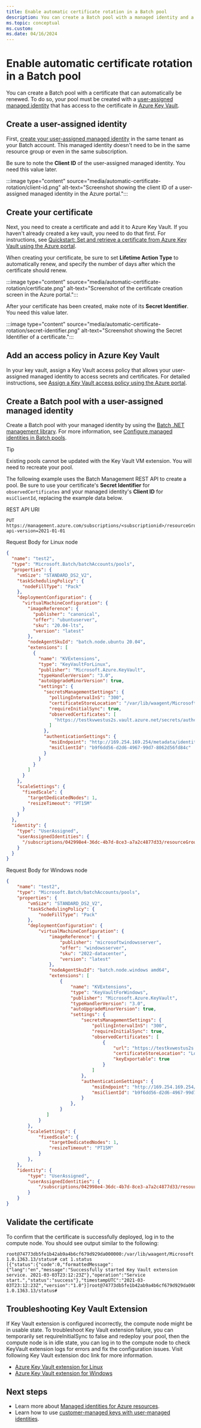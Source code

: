 ```yaml
---
title: Enable automatic certificate rotation in a Batch pool
description: You can create a Batch pool with a managed identity and a certificate that can automatically be renewed.
ms.topic: conceptual
ms.custom:
ms.date: 04/16/2024
---
```


# Enable automatic certificate rotation in a Batch pool

You can create a Batch pool with a certificate that can automatically be renewed. To do so, your pool must be created with a [user-assigned managed identity](managed-identity-pools.md) that has access to the certificate in [Azure Key Vault](/azure/key-vault/general/overview).

## Create a user-assigned identity

First, [create your user-assigned managed identity](../active-directory/managed-identities-azure-resources/how-to-manage-ua-identity-portal.md#create-a-user-assigned-managed-identity) in the same tenant as your Batch account. This managed identity doesn't need to be in the same resource group or even in the same subscription.

Be sure to note the **Client ID** of the user-assigned managed identity. You need this value later.

:::image type="content" source="media/automatic-certificate-rotation/client-id.png" alt-text="Screenshot showing the client ID of a user-assigned managed identity in the Azure portal.":::

## Create your certificate

Next, you need to create a certificate and add it to Azure Key Vault. If you haven't already created a key vault, you need to do that first. For instructions, see [Quickstart: Set and retrieve a certificate from Azure Key Vault using the Azure portal](/azure/key-vault/certificates/quick-create-portal).

When creating your certificate, be sure to set **Lifetime Action Type** to automatically renew, and specify the number of days after which the certificate should renew.

:::image type="content" source="media/automatic-certificate-rotation/certificate.png" alt-text="Screenshot of the certificate creation screen in the Azure portal.":::

After your certificate has been created, make note of its **Secret Identifier**. You need this value later.

:::image type="content" source="media/automatic-certificate-rotation/secret-identifier.png" alt-text="Screenshot showing the Secret Identifier of a certificate.":::

## Add an access policy in Azure Key Vault

In your key vault, assign a Key Vault access policy that allows your user-assigned managed identity to access secrets and certificates. For detailed instructions, see [Assign a Key Vault access policy using the Azure portal](/azure/key-vault/general/assign-access-policy-portal).

## Create a Batch pool with a user-assigned managed identity

Create a Batch pool with your managed identity by using the [Batch .NET management library](/dotnet/api/overview/azure/batch#management-library). For more information, see [Configure managed identities in Batch pools](managed-identity-pools.md).

> [!TIP]
> Existing pools cannot be updated with the Key Vault VM extension. You will need to recreate your pool.

The following example uses the Batch Management REST API to create a pool. Be sure to use your certificate's **Secret Identifier** for `observedCertificates` and your managed identity's **Client ID** for `msiClientId`, replacing the example data below.

REST API URI

```http
PUT https://management.azure.com/subscriptions/<subscriptionid>/resourceGroups/<resourcegroupName>/providers/Microsoft.Batch/batchAccounts/<batchaccountname>/pools/<poolname>?api-version=2021-01-01
```

Request Body for Linux node

```json
{
  "name": "test2",
  "type": "Microsoft.Batch/batchAccounts/pools",
  "properties": {
    "vmSize": "STANDARD_DS2_V2",
    "taskSchedulingPolicy": {
      "nodeFillType": "Pack"
    },
    "deploymentConfiguration": {
      "virtualMachineConfiguration": {
        "imageReference": {
          "publisher": "canonical",
          "offer": "ubuntuserver",
          "sku": "20.04-lts",
          "version": "latest"
        },
        "nodeAgentSkuId": "batch.node.ubuntu 20.04",
        "extensions": [
          {
            "name": "KVExtensions",
            "type": "KeyVaultForLinux",
            "publisher": "Microsoft.Azure.KeyVault",
            "typeHandlerVersion": "3.0",
            "autoUpgradeMinorVersion": true,
            "settings": {
              "secretsManagementSettings": {
                "pollingIntervalInS": "300",
                "certificateStoreLocation": "/var/lib/waagent/Microsoft.Azure.KeyVault",
                "requireInitialSync": true,
                "observedCertificates": [
                  "https://testkvwestus2s.vault.azure.net/secrets/authcertforumatesting/8f5f3f491afd48cb99286ba2aacd39af"
                ]
              },
              "authenticationSettings": {
                "msiEndpoint": "http://169.254.169.254/metadata/identity",
                "msiClientId": "b9f6dd56-d2d6-4967-99d7-8062d56fd84c"
              }
            }
          }
        ]
      }
    },
    "scaleSettings": {
      "fixedScale": {
        "targetDedicatedNodes": 1,
        "resizeTimeout": "PT15M"
      }
    }
  },
  "identity": {
    "type": "UserAssigned",
    "userAssignedIdentities": {
      "/subscriptions/042998e4-36dc-4b7d-8ce3-a7a2c4877d33/resourceGroups/ACR/providers/Microsoft.ManagedIdentity/userAssignedIdentities/testumaforpools": {}
    }
  }
}
```

Request Body for Windows node

```json
{
    "name": "test2",
    "type": "Microsoft.Batch/batchAccounts/pools",
    "properties": {
        "vmSize": "STANDARD_DS2_V2",
        "taskSchedulingPolicy": {
            "nodeFillType": "Pack"
        },
        "deploymentConfiguration": {
            "virtualMachineConfiguration": {
                "imageReference": {
                    "publisher": "microsoftwindowsserver",
                    "offer": "windowsserver",
                    "sku": "2022-datacenter",
                    "version": "latest"
                },
                "nodeAgentSkuId": "batch.node.windows amd64",
                "extensions": [
                    {
                        "name": "KVExtensions",
                        "type": "KeyVaultForWindows",
                        "publisher": "Microsoft.Azure.KeyVault",
                        "typeHandlerVersion": "3.0",
                        "autoUpgradeMinorVersion": true,
                        "settings": {
                            "secretsManagementSettings": {
                                "pollingIntervalInS": "300",
                                "requireInitialSync": true,
                                "observedCertificates": [
                                    {
                                        "url": "https://testkvwestus2s.vault.azure.net/secrets/authcertforumatesting/8f5f3f491afd48cb99286ba2aacd39af",
                                        "certificateStoreLocation": "LocalMachine",
                                        "keyExportable": true
                                    }
                                ]
                            },
                            "authenticationSettings": {
                                "msiEndpoint": "http://169.254.169.254/metadata/identity",
                                "msiClientId": "b9f6dd56-d2d6-4967-99d7-8062d56fd84c"
                            }
                        },
                    }
               ]
            }
        },
        "scaleSettings": {
            "fixedScale": {
                "targetDedicatedNodes": 1,
                "resizeTimeout": "PT15M"
            }
        },
    },
    "identity": {
        "type": "UserAssigned",
        "userAssignedIdentities": {
            "/subscriptions/042998e4-36dc-4b7d-8ce3-a7a2c4877d33/resourceGroups/ACR/providers/Microsoft.ManagedIdentity/userAssignedIdentities/testumaforpools": {}
        }
    }
}

```

## Validate the certificate

To confirm that the certificate is successfully deployed, log in to the compute node. You should see output similar to the following:

```
root@74773db5fe1b42ab9a4b6cf679d929da000000:/var/lib/waagent/Microsoft.Azure.KeyVault.KeyVaultForLinux-1.0.1363.13/status# cat 1.status
[{"status":{"code":0,"formattedMessage":{"lang":"en","message":"Successfully started Key Vault extension service. 2021-03-03T23:12:23Z"},"operation":"Service start.","status":"success"},"timestampUTC":"2021-03-03T23:12:23Z","version":"1.0"}]root@74773db5fe1b42ab9a4b6cf679d929da000000:/var/lib/waagent/Microsoft.Azure.KeyVault.KeyVaultForLinux-1.0.1363.13/status#
```

## Troubleshooting Key Vault Extension

If Key Vault extension is configured incorrectly, the compute node might be in usable state. To troubleshoot Key Vault extension failure, you can temporarily set requireInitialSync to false and redeploy your pool, then the compute node is in idle state, you can log in to the compute node to check KeyVault extension logs for errors and fix the configuration issues. Visit following Key Vault extension doc link for more information.

- [Azure Key Vault extension for Linux](../virtual-machines/extensions/key-vault-linux.md)
- [Azure Key Vault extension for Windows](../virtual-machines/extensions/key-vault-windows.md)

## Next steps

- Learn more about [Managed identities for Azure resources](../active-directory/managed-identities-azure-resources/overview.md).
- Learn how to use [customer-managed keys with user-managed identities](batch-customer-managed-key.md).
